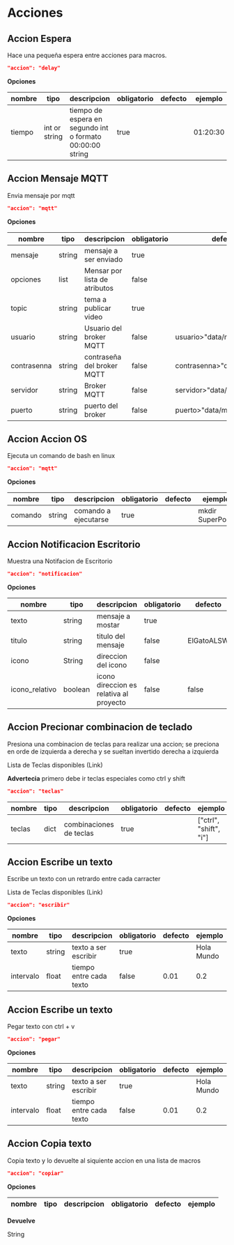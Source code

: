 # Acciones

## Accion Espera

Hace una pequeña espera entre acciones para macros.

```json
"accion": "delay"
```

**Opciones**

| nombre | tipo          | descripcion                                               | obligatorio | defecto | ejemplo  |
| ------ | ------------- | --------------------------------------------------------- | ----------- | ------- | -------- |
| tiempo | int or string | tiempo de espera en segundo int o formato 00:00:00 string | true        |         | 01:20:30 |

## Accion Mensaje MQTT

Envia mensaje por mqtt 

```json
"accion": "mqtt"
```

**Opciones**

| nombre      | tipo   | descripcion                   | obligatorio | defecto                      | ejemplo                   |
| ----------- | ------ | ----------------------------- | ----------- | ---------------------------- | ------------------------- |
| mensaje     | string | mensaje a ser enviado         | true        |                              | "hola mundo"              |
| opciones    | list   | Mensar por lista de atributos | false       |                              | {"nombre": "chepecarlos"} |
| topic       | string | tema a publicar video         | true        |                              | alsw/temperatura          |
| usuario     | string | Usuario del broker MQTT       | false       | usuario>"data/mqtt.json"     | ChepeCarlos               |
| contrasenna | string | contraseña del broker MQTT    | false       | contrasenna>"data/mqtt.json" | ALSW                      |
| servidor    | string | Broker MQTT                   | false       | servidor>"data/mqtt.json"    | test.mosquitto.org        |
| puerto      | string | puerto del broker             | false       | puerto>"data/mqtt.json"      | 1883                      |

## Accion Accion OS

Ejecuta un comando de bash en linux

```json
"accion": "mqtt"
```

**Opciones**

| nombre  | tipo   | descripcion          | obligatorio | defecto | ejemplo          |
| ------- | ------ | -------------------- | ----------- | ------- | ---------------- |
| comando | string | comando a ejecutarse | true        |         | mkdir SuperPollo |

## Accion Notificacion Escritorio 

Muestra una Notifacion de Escritorio

```json
"accion": "notificacion"
```

**Opciones**

| nombre         | tipo    | descripcion                             | obligatorio | defecto    | ejemplo            |
| -------------- | ------- | --------------------------------------- | ----------- | ---------- | ------------------ |
| texto          | string  | mensaje a mostar                        | true        |            | Hola mundo         |
| titulo         | string  | titulo del mensaje                      | false       | ElGatoALSW | Mirame             |
| icono          | String  | direccion del icono                     | false       |            | /folder/imagen.png |
| icono_relativo | boolean | icono direccion es relativa al proyecto | false       | false      | true               |

## Accion Precionar combinacion de teclado

Presiona una combinacion de teclas para realizar una accion; se preciona en orde de izquierda a derecha y se sueltan invertido derecha a izquierda

Lista de Teclas disponibles (Link)

**Advertecia** primero debe ir teclas especiales como ctrl y shift

```json
"accion": "teclas"
```


| nombre | tipo | descripcion             | obligatorio | defecto | ejemplo                |
| ------ | ---- | ----------------------- | ----------- | ------- | ---------------------- |
| teclas | dict | combinaciones de teclas | true        |         | ["ctrl", "shift", "i"] |

## Accion Escribe un texto

Escribe un texto con un retrardo entre cada carracter 

Lista de Teclas disponibles (Link)

```json
"accion": "escribir"
```

**Opciones**

| nombre    | tipo   | descripcion             | obligatorio | defecto | ejemplo    |
| --------- | ------ | ----------------------- | ----------- | ------- | ---------- |
| texto     | string | texto a ser escribir    | true        |         | Hola Mundo |
| intervalo | float  | tiempo entre cada texto | false       | 0.01    | 0.2        |

## Accion Escribe un texto

Pegar texto con ctrl + v

```json
"accion": "pegar"
```

**Opciones**

| nombre    | tipo   | descripcion             | obligatorio | defecto | ejemplo    |
| --------- | ------ | ----------------------- | ----------- | ------- | ---------- |
| texto     | string | texto a ser escribir    | true        |         | Hola Mundo |
| intervalo | float  | tiempo entre cada texto | false       | 0.01    | 0.2        |

## Accion Copia texto 

Copia texto y lo devuelte al siquiente accion en una lista de macros

```json
"accion": "copiar"
```


**Opciones**

| nombre | tipo | descripcion | obligatorio | defecto | ejemplo |
| ------ | ---- | ----------- | ----------- | ------- | ------- |

**Devuelve**

String